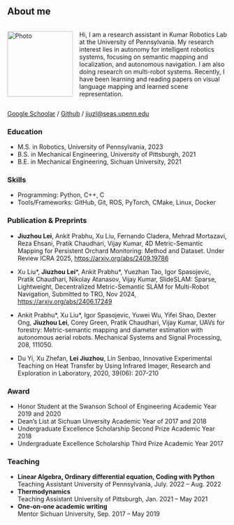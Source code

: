 ## About me

<div style="display: flex; align-items: center;">
  <img src="/IMG_0469.jpg" alt="Photo" style="width: 150px; margin-right: 15px;">
  <p>
    Hi, I am a research assistant in Kumar Robotics Lab at the University of Pennsylvania. My research interest lies in autonomy for intelligent robotics systems, focusing on semantic mapping and localization, and autonomous navigation. I am also doing research on multi-robot systems. Recently, I have been learning and reading papers on visual language mapping and learned scene representation.
  </p>
</div>


 [Google Schoolar](https://scholar.google.com/citations?hl=en&user=VBNFtRkAAAAJ) / [Github](https://github.com/RollingOat) / [jiuzl@seas.upenn.edu](jiuzl@seas.upenn.edu)

### Education

* M.S. in Robotics, University of Pennsylvania, 2023
* B.S. in Mechanical Engineering, University of Pittsburgh, 2021
* B.E. in Mechanical Engineering, Sichuan University, 2021

### Skills

* Programming: Python, C++, C
* Tools/Frameworks: GitHub, Git, ROS, PyTorch, CMake, Linux, Docker

### Publication & Preprints

* **Jiuzhou Lei**, Ankit Prabhu, Xu Liu, Fernando Cladera, Mehrad Mortazavi, Reza Ehsani, Pratik Chaudhari, Vijay
Kumar, 4D Metric-Semantic Mapping for Persistent Orchard Monitoring: Method and Dataset. Under Review
ICRA 2025, https://arxiv.org/abs/2409.19786

* Xu Liu*, **Jiuzhou Lei***, Ankit Prabhu*, Yuezhan Tao, Igor Spasojevic, Pratik Chaudhari, Nikolay Atanasov,
Vijay Kumar, SlideSLAM: Sparse, Lightweight, Decentralized Metric-Semantic SLAM for Multi-Robot Navigation, Submitted to TRO, Nov 2024, 
https://arxiv.org/abs/2406.17249

* Ankit Prabhu*, Xu Liu*, Igor Spasojevic, Yuwei Wu, Yifei Shao, Dexter Ong, **Jiuzhou Lei**, Corey Green, Pratik
Chaudhari, Vijay Kumar, UAVs for forestry: Metric-semantic mapping and diameter estimation with autonomous
aerial robots. Mechanical Systems and Signal Processing, 208, 111050.

* Du Yi, Xu Zhefan, **Lei Jiuzhou**, Lin Senbao, Innovative Experimental Teaching on Heat Transfer by Using Infrared
Imager, Research and Exploration in Laboratory, 2020, 39(06): 207-210

### Award

* Honor Student at the Swanson School of Engineering Academic Year 2019 and 2020
* Dean’s List at Sichuan Unversity Academic Year of 2017 and 2018
* Undergraduate Excellence Scholarship Second Prize Academic Year 2018
* Undergraduate Excellence Scholarship Third Prize Academic Year 2017

### Teaching

* **Linear Algebra, Ordinary differential equation, Coding with Python** \
  Teaching Assistant University of Pennsylvania, July. 2022 – Aug. 2022
* **Thermodynamics** \
  Teaching Assistant University of Pittsburgh, Jan. 2021 – May 2021
* **One-on-one academic writing** \
  Mentor Sichuan University, Sep. 2017 – May 2019
